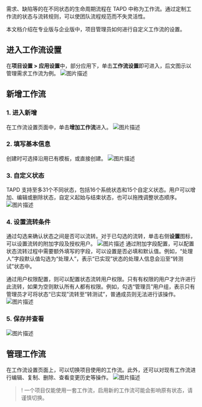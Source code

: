 需求、缺陷等的在不同状态的生命周期流程在 TAPD 中称为工作流。通过定制工作流的状态与流转规则，可以使团队流程规范而不失灵活性。

本文档介绍在专业版与企业版中，项目管理员如何进行自定义工作流的设置。

 

## 进入工作流设置

在**项目设置 > 应用设置**中，部分应用下，单击**工作流设置**即可进入，后文图示以管理需求工作流为例。
![图片描述](https://main.qcloudimg.com/raw/d58f9934c5f76322001d6e6c7bd59a84.png)

 

## 新增工作流

### **1. 进入新增**

在工作流设置页面中，单击**增加工作流**进入。
![图片描述](https://main.qcloudimg.com/raw/fadb0efe27b1a50c8489fc52b32944f8.png)

### **2. 填写基本信息**

创建时可选择沿用已有模板，或直接创建。
![图片描述](https://main.qcloudimg.com/raw/9e0952382d2b0040071d53689734cdf0.png)

### **3. 自定义状态**

TAPD 支持至多31个不同状态，包括16个系统状态和15个自定义状态。用户可以增加、编辑或删除状态，自定义起始与结束状态，也可以拖拽调整状态顺序。
![图片描述](https://main.qcloudimg.com/raw/ae875dab60c5ee8d160de1a67c110d3c.png)

### **4. 设置流转条件**

通过勾选来确认状态之间是否可以流转。对于已勾选的流转，单击右侧**设置**图标，可以设置流转的附加字段及授权用户。
![图片描述](https://main.qcloudimg.com/raw/60dbec895d0f3b3e1fb3ac741afc46a3.png)
通过附加字段配置，可以配置状态流转过程中需要额外填写的字段，可以设置是否必填和默认值。例如，“处理人”字段默认值勾选为“处理人”，表示“已实现”状态的处理人信息会沿至“转测试”状态中。

通过用户权限配置，则可以配置状态流转用户权限。只有有权限的用户才允许进行此流转，如果为空则默认所有人都有权限。例如，勾选“管理员”用户组，表示只有管理员才可将状态“已实现”流转至“转测试”，普通成员则无法进行该操作。
![图片描述](https://main.qcloudimg.com/raw/71460195e382ddadb48ccf39ef3bebc9.png)

### **5. 保存并查看**

![图片描述](https://main.qcloudimg.com/raw/37de17e5d4c9977f927908c76aeab661.png)

 

## 管理工作流

在工作流设置页面上，可以切换项目使用的工作流。此外，还可以对现有工作流进行编辑、复制、删除、查看变更历史等操作。
![图片描述](https://main.qcloudimg.com/raw/3e4d96d7e3d765f3262f92b3a8d8257c.png)

> ! 一个项目仅能使用一套工作流，启用新的工作流可能会影响原有状态，请谨慎切换。
